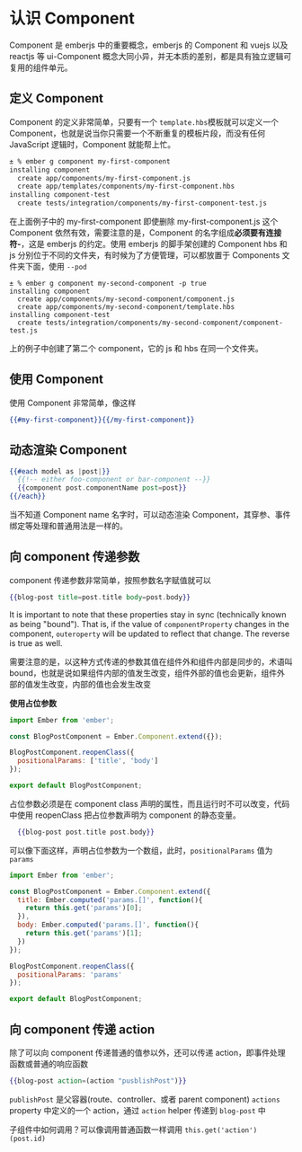 # 认识 Component 

Component 是 emberjs 中的重要概念，emberjs 的 Component 和 vuejs 以及 reactjs 等 ui-Component 概念大同小异，并无本质的差别，都是具有独立逻辑可复用的组件单元。

## 定义 Component 

Component 的定义非常简单，只要有一个 `template.hbs`模板就可以定义一个 Component，也就是说当你只需要一个不断重复的模板片段，而没有任何 JavaScript 逻辑时，Component 就能帮上忙。

```bash
± % ember g component my-first-component 
installing component
  create app/components/my-first-component.js
  create app/templates/components/my-first-component.hbs
installing component-test
  create tests/integration/components/my-first-component-test.js

```

在上面例子中的 my-first-component 即使删除 my-first-component.js 这个 Component 依然有效，需要注意的是，Component 的名字组成**必须要有连接符-**，这是 emberjs 的约定。使用 emberjs 的脚手架创建的 Component hbs 和 js 分别位于不同的文件夹，有时候为了方便管理，可以都放置于 Components 文件夹下面，使用 `--pod`

```
± % ember g component my-second-component -p true                              
installing component
  create app/components/my-second-component/component.js
  create app/components/my-second-component/template.hbs
installing component-test
  create tests/integration/components/my-second-component/component-test.js

```

上的例子中创建了第二个 component，它的 js 和 hbs 在同一个文件夹。


## 使用 Component 

使用 Component 非常简单，像这样

```handlebars
{{#my-first-component}}{{/my-first-component}}
```


## 动态渲染 Component

```handlebars
{{#each model as |post|}}
  {{!-- either foo-component or bar-component --}}
  {{component post.componentName post=post}}
{{/each}}
```

当不知道 Component name 名字时，可以动态渲染 Component，其穿参、事件绑定等处理和普通用法是一样的。

## 向 component 传递参数

component 传递参数非常简单，按照参数名字赋值就可以

```handlebars
{{blog-post title=post.title body=post.body}}
```

It is important to note that these properties stay in sync (technically known as being "bound"). That is, if the value of `componentProperty` changes in the component, `outeroperty` will be updated to reflect that change. The reverse is true as well.

需要注意的是，以这种方式传递的参数其值在组件外和组件内部是同步的，术语叫 bound，也就是说如果组件内部的值发生改变，组件外部的值也会更新，组件外部的值发生改变，内部的值也会发生改变

**使用占位参数**

```javascript
import Ember from 'ember';

const BlogPostComponent = Ember.Component.extend({});

BlogPostComponent.reopenClass({
  positionalParams: ['title', 'body']
});

export default BlogPostComponent;
```

占位参数必须是在 component class 声明的属性，而且运行时不可以改变，代码中使用 reopenClass 把占位参数声明为 component 的静态变量。

```handlebars
  {{blog-post post.title post.body}}
```

可以像下面这样，声明占位参数为一个数组，此时，`positionalParams` 值为 `params`

```JavaScript
import Ember from 'ember';

const BlogPostComponent = Ember.Component.extend({
  title: Ember.computed('params.[]', function(){
    return this.get('params')[0];
  }),
  body: Ember.computed('params.[]', function(){
    return this.get('params')[1];
  })
});

BlogPostComponent.reopenClass({
  positionalParams: 'params'
});

export default BlogPostComponent;
```

## 向 component 传递 action


除了可以向 component 传递普通的值参以外，还可以传递 action，即事件处理函数或普通的响应函数


```handlebars
{{blog-post action=(action "pusblishPost")}}
```

`publishPost` 是父容器(route、controller、或者 parent component) `actions` property 中定义的一个 action，通过 `action` helper 传递到 `blog-post` 中


子组件中如何调用？可以像调用普通函数一样调用 `this.get('action')(post.id)`

